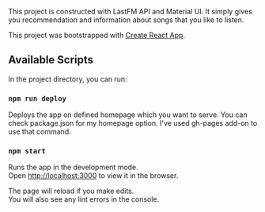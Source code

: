 This project is constructed with LastFM API and Material UI. It simply gives you recommendation and information about songs that you like to listen.

This project was bootstrapped with [Create React App](https://github.com/facebook/create-react-app).

## Available Scripts

In the project directory, you can run:

### `npm run deploy`

Deploys the app on defined homepage which you want to serve. You can check package.json for my homepage option. I've used gh-pages add-on to use that command.

### `npm start`

Runs the app in the development mode.<br />
Open [http://localhost:3000](http://localhost:3000) to view it in the browser.

The page will reload if you make edits.<br />
You will also see any lint errors in the console.
